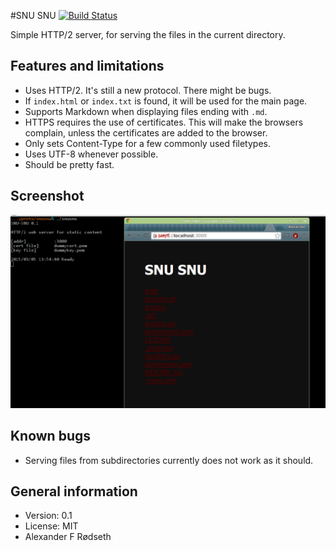 #SNU SNU [![Build Status](https://travis-ci.org/xyproto/snusnu.svg?branch=master)](https://travis-ci.org/xyproto/snusnu)

Simple HTTP/2 server, for serving the files in the current directory.


Features and limitations
------------------------

* Uses HTTP/2. It's still a new protocol. There might be bugs.
* If `index.html` or `index.txt` is found, it will be used for the main page.
* Supports Markdown when displaying files ending with `.md`.
* HTTPS requires the use of certificates. This will make the browsers complain, unless the certificates are added to the browser.
* Only sets Content-Type for a few commonly used filetypes.
* Uses UTF-8 whenever possible.
* Should be pretty fast.

Screenshot
----------

<img src="https://raw.githubusercontent.com/xyproto/snusnu/master/img/snusnu.png">

Known bugs
----------

* Serving files from subdirectories currently does not work as it should.

General information
-------------------

* Version: 0.1
* License: MIT
* Alexander F Rødseth

